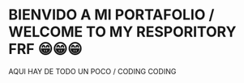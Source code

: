 # BIENVIDO A MI PORTAFOLIO / WELCOME TO MY RESPORITORY FRF 😁😁😁

AQUI HAY DE TODO UN POCO / CODING CODING
